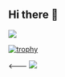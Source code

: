 ## Hi there 👋

![](https://github-readme-streak-stats.herokuapp.com/?user=paras-2407)

[![trophy](https://github-profile-trophy.vercel.app/?username=paras-2407)](https://github.com/paras-2407/github-profile-trophy)

<--- ![](https://github-profile-trophy.vercel.app/?username=paras-2407&theme=tokyonight&no-frame=false&no-bg=false&margin-w=4)

